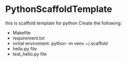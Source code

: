 # PythonScaffoldTemplate
this is scaffold template for python 
 Create the following:
 - Makefile
 - requirement.txt
 - virtial enviroment: python -m venv ~/.scaffold
 - hello.py file
 - test_hello.py file 